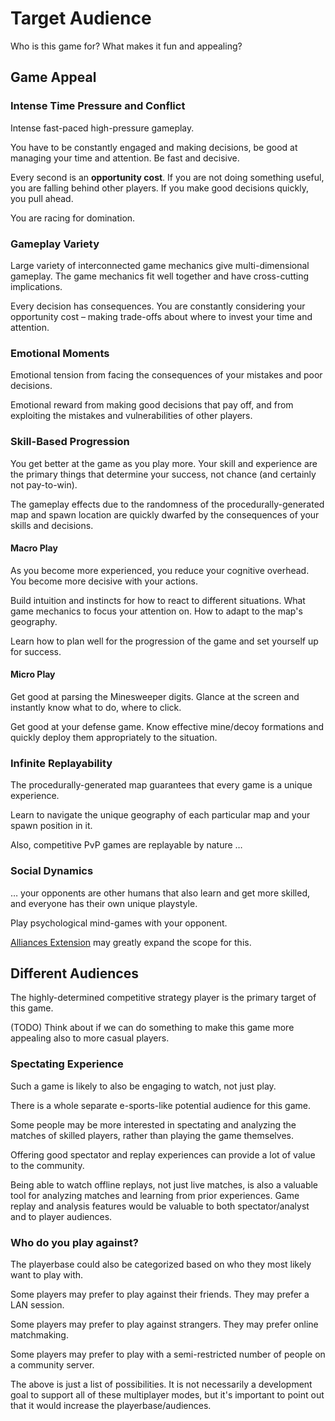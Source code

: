 # Target Audience

Who is this game for? What makes it fun and appealing?

## Game Appeal

### Intense Time Pressure and Conflict

Intense fast-paced high-pressure gameplay.

You have to be constantly engaged and making decisions, be good at managing
your time and attention. Be fast and decisive.

Every second is an **opportunity cost**. If you are not doing something useful,
you are falling behind other players. If you make good decisions quickly,
you pull ahead.

You are racing for domination.

### Gameplay Variety

Large variety of interconnected game mechanics give multi-dimensional gameplay.
The game mechanics fit well together and have cross-cutting implications.

Every decision has consequences. You are constantly considering your
opportunity cost – making trade-offs about where to invest your time
and attention.

### Emotional Moments
 
Emotional tension from facing the consequences of your mistakes and poor
decisions.

Emotional reward from making good decisions that pay off, and from exploiting
the mistakes and vulnerabilities of other players.

### Skill-Based Progression

You get better at the game as you play more. Your skill and experience are
the primary things that determine your success, not chance (and certainly
not pay-to-win).

The gameplay effects due to the randomness of the procedurally-generated map
and spawn location are quickly dwarfed by the consequences of your skills
and decisions.

#### Macro Play

As you become more experienced, you reduce your cognitive overhead. You
become more decisive with your actions.

Build intuition and instincts for how to react to different situations. What
game mechanics to focus your attention on. How to adapt to the map's geography.

Learn how to plan well for the progression of the game and set yourself up
for success.

#### Micro Play

Get good at parsing the Minesweeper digits. Glance at the screen and instantly
know what to do, where to click.

Get good at your defense game. Know effective mine/decoy formations and
quickly deploy them appropriately to the situation.

### Infinite Replayability

The procedurally-generated map guarantees that every game is a unique
experience.

Learn to navigate the unique geography of each particular map and your spawn
position in it.

Also, competitive PvP games are replayable by nature …

### Social Dynamics

… your opponents are other humans that also learn and get more skilled,
and everyone has their own unique playstyle.

Play psychological mind-games with your opponent.

[Alliances Extension](/ideas.md#alliances) may greatly expand the scope for this.

## Different Audiences

The highly-determined competitive strategy player is the primary target of this game.

(TODO) Think about if we can do something to make this game more appealing also to more casual players.

### Spectating Experience

Such a game is likely to also be engaging to watch, not just play.

There is a whole separate e-sports-like potential audience for this game.

Some people may be more interested in spectating and analyzing the matches
of skilled players, rather than playing the game themselves.

Offering good spectator and replay experiences can provide a lot of value
to the community.

Being able to watch offline replays, not just live matches, is also a valuable
tool for analyzing matches and learning from prior experiences. Game replay
and analysis features would be valuable to both spectator/analyst and to
player audiences.

### Who do you play against?

The playerbase could also be categorized based on who they most likely want to play with.

Some players may prefer to play against their friends. They may prefer a LAN session.

Some players may prefer to play against strangers. They may prefer online matchmaking.

Some players may prefer to play with a semi-restricted number of people on a community server.

The above is just a list of possibilities. It is not necessarily a development
goal to support all of these multiplayer modes, but it's important to point
out that it would increase the playerbase/audiences.
